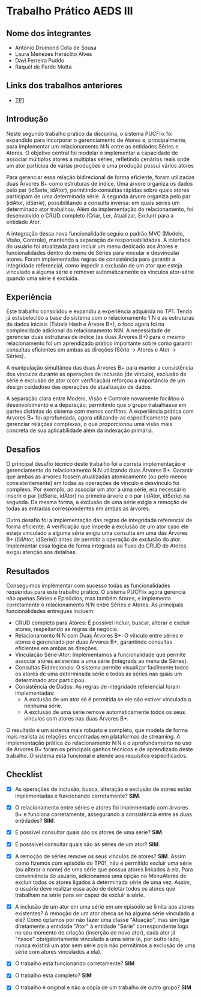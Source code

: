 # Trabalho Prático AEDS III

## Nome dos integrantes

 - Antônio Drumond Cota de Sousa
 - Laura Menezes Heráclito Alves
 - Davi Ferreira Puddo
 - Raquel de Parde Motta
   
## Links dos trabalhos anteriores
- [TP1](https://github.com/AntonioDrumond/AED3_TP01/)

## Introdução

Neste segundo trabalho prático da disciplina, o sistema PUCFlix foi expandido para incorporar o gerenciamento de Atores e, principalmente, para implementar um relacionamento N:N entre as entidades Séries e Atores. O objetivo central foi modelar e implementar a capacidade de associar múltiplos atores a múltiplas séries, refletindo cenários reais onde um ator participa de várias produções e uma produção possui vários atores

Para gerenciar essa relação bidirecional de forma eficiente, foram utilizadas duas Árvores B+ como estruturas de índice. Uma árvore organiza os dados pelo par (idSerie, idAtor), permitindo consultas rápidas sobre quais atores participam de uma determinada série. A segunda árvore organiza pelo par (idAtor, idSerie), possibilitando a consulta inversa: em quais séries um determinado ator trabalhou. Além da implementação do relacionamento, foi desenvolvido o CRUD completo (Criar, Ler, Atualizar, Excluir) para a entidade Ator.

A integração dessa nova funcionalidade seguiu o padrão MVC (Modelo, Visão, Controle), mantendo a separação de responsabilidades. A interface do usuário foi atualizada para incluir um menu dedicado aos Atores e funcionalidades dentro do menu de Séries para vincular e desvincular atores. Foram implementadas regras de consistência para garantir a integridade referencial, como impedir a exclusão de um ator que esteja vinculado a alguma série e remover automaticamente os vínculos ator-série quando uma série é excluída.

## Experiência

Este trabalho consolidou e expandiu a experiência adquirida no TP1. Tendo já estabelecido a base do sistema com o relacionamento 1:N e as estruturas de dados iniciais (Tabela Hash e Árvore B+), o foco agora foi na complexidade adicional do relacionamento N:N. A necessidade de gerenciar duas estruturas de índice (as duas Árvores B+) para o mesmo relacionamento foi um aprendizado prático importante sobre como garantir consultas eficientes em ambas as direções (Série -> Atores e Ator -> Séries).

A manipulação simultânea das duas Árvores B+ para manter a consistência dos vínculos durante as operações de inclusão (de vínculo), exclusão de série e exclusão de ator (com verificação) reforçou a importância de um design cuidadoso das operações de atualização de dados.

A separação clara entre Modelo, Visão e Controle novamente facilitou o desenvolvimento e a depuração, permitindo que o grupo trabalhasse em partes distintas do sistema com menos conflitos. A experiência prática com Árvores B+ foi aprofundada, agora utilizando-as especificamente para gerenciar relações complexas, o que proporcionou uma visão mais concreta de sua aplicabilidade além da indexação primária.

## Desafios

O principal desafio técnico deste trabalho foi a correta implementação e gerenciamento do relacionamento N:N utilizando duas Árvores B+. Garantir que ambas as árvores fossem atualizadas atomicamente (ou pelo menos consistentemente) em todas as operações de vínculo e desvínculo foi complexo. Por exemplo, ao associar um ator a uma série, era necessário inserir o par (idSerie, idAtor) na primeira árvore e o par (idAtor, idSerie) na segunda. Da mesma forma, a exclusão de uma série exigia a remoção de todas as entradas correspondentes em ambas as árvores.

Outro desafio foi a implementação das regras de integridade referencial de forma eficiente. A verificação que impede a exclusão de um ator caso ele esteja vinculado a alguma série exigiu uma consulta em uma das Árvores B+ ((idAtor, idSerie)) antes de permitir a operação de exclusão do ator. Implementar essa lógica de forma integrada ao fluxo do CRUD de Atores exigiu atenção aos detalhes.

## Resultados

Conseguimos implementar com sucesso todas as funcionalidades requeridas para este trabalho prático. O sistema PUCFlix agora gerencia não apenas Séries e Episódios, mas também Atores, e implementa corretamente o relacionamento N:N entre Séries e Atores. As principais funcionalidades entregues incluem:

- CRUD completo para Atores: É possível incluir, buscar, alterar e excluir atores, respeitando as regras de negócio.
- Relacionamento N:N com Duas Árvores B+: O vínculo entre séries e atores é gerenciado por duas Árvores B+, garantindo consultas eficientes em ambas as direções.
- Vinculação Série-Ator: Implementamos a funcionalidade que permite associar atores existentes a uma série (integrada ao menu de Séries).
- Consultas Bidirecionais: O sistema permite visualizar facilmente todos os atores de uma determinada série e todas as séries nas quais um determinado ator participou.
- Consistência de Dados: As regras de integridade referencial foram implementadas:
	- A exclusão de um ator só é permitida se ele não estiver vinculado a nenhuma série.
	- A exclusão de uma série remove automaticamente todos os seus vínculos com atores nas duas Árvores B+.

O resultado é um sistema mais robusto e completo, que modela de forma mais realista as relações encontradas em plataformas de streaming. A implementação prática do relacionamento N:N e o aprofundamento no uso de Árvores B+ foram os principais ganhos técnicos e de aprendizado deste trabalho. O sistema está funcional e atende aos requisitos especificados.

## Checklist

- [x] As operações de inclusão, busca, alteração e exclusão de atores estão implementadas e funcionando corretamente? **SIM**.

- [x] O relacionamento entre séries e atores foi implementado com árvores B+ e funciona corretamente, assegurando a consistência entre as duas entidades? **SIM**.

- [x] É possível consultar quais são os atores de uma série? **SIM**.

- [x] É posssível consultar quais são as séries de um ator? **SIM**.

- [x] A remoção de séries remove os seus vínculos de atores? **SIM**. 
	Assim como fizemos com episódio do TP01, não é permitido excluir uma série (ou alterar o nome) de uma série que possua atores linkados à ela. Para conveniência do usuário, adicionamos uma opção no MenuAtores de excluir todos os atores ligados à determinada série de uma vez. Assim, o usuário deve realizar essa ação de deletar todos os atores que trabalham na série para ser capaz de excluir a série.

- [x] A inclusão de um ator em uma série em um episódio se limita aos atores existentes? 
	A remoção de um ator checa se há alguma série vinculado a ele? Como optamos por não fazer uma classe "Atuação", mas sim ligar diretamente a entidade "Ator" à entidade "Série" correspondente logo no seu momento de criação (inserção de novo ator), cada ator já "nasce" obrigatoriamente vinculado a uma série (e, por outro lado, nunca existirá um ator sem série pois não permitimos a exclusão de uma série com atores vinculados a ela).

- [x] O trabalho está funcionando corretamente? **SIM**

- [x] O trabalho está completo? **SIM**

- [x] O trabalho é original e não a cópia de um trabalho de outro grupo? **SIM**
